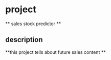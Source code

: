 # project
** sales stock predictor **
## description
**this project tells about future sales content **
